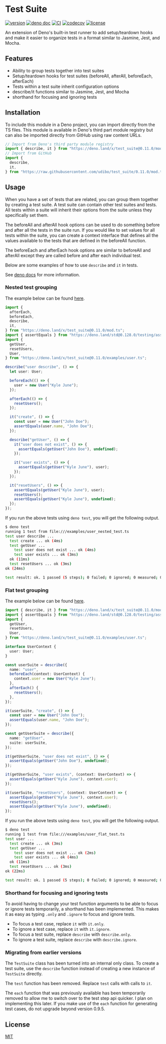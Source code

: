 # Test Suite

[![version](https://img.shields.io/badge/release-0.11.0-success)](https://deno.land/x/test_suite@0.11.0)
[![deno doc](https://doc.deno.land/badge.svg)](https://doc.deno.land/https/deno.land/x/test_suite@0.11.0/mod.ts)
[![CI](https://github.com/udibo/test_suite/workflows/CI/badge.svg)](https://github.com/udibo/test_suite/actions?query=workflow%3ACI)
[![codecov](https://codecov.io/gh/udibo/test_suite/branch/main/graph/badge.svg?token=EFKGY72AAV)](https://codecov.io/gh/udibo/test_suite)
[![license](https://img.shields.io/github/license/udibo/test_suite)](https://github.com/udibo/test_suite/blob/master/LICENSE)

An extension of Deno's built-in test runner to add setup/teardown hooks and make
it easier to organize tests in a format similar to Jasmine, Jest, and Mocha.

## Features

- Ability to group tests together into test suites
- Setup/teardown hooks for test suites (beforeAll, afterAll, beforeEach,
  afterEach)
- Tests within a test suite inherit configuration options
- describe/it functions similar to Jasmine, Jest, and Mocha
- shorthand for focusing and ignoring tests

## Installation

To include this module in a Deno project, you can import directly from the TS
files. This module is available in Deno's third part module registry but can
also be imported directly from GitHub using raw content URLs.

```ts
// Import from Deno's third party module registry
import { describe, it } from "https://deno.land/x/test_suite@0.11.0/mod.ts";
// Import from GitHub
import {
  describe,
  it,
} from "https://raw.githubusercontent.com/udibo/test_suite/0.11.0/mod.ts";
```

## Usage

When you have a set of tests that are related, you can group them together by
creating a test suite. A test suite can contain other test suites and tests. All
tests within a suite will inherit their options from the suite unless they
specifically set them.

The beforeAll and afterAll hook options can be used to do something before and
after all the tests in the suite run. If you would like to set values for all
tests within the suite, you can create a context interface that defines all the
values available to the tests that are defined in the beforeAll function.

The beforeEach and afterEach hook options are similar to beforeAll and afterAll
except they are called before and after each individual test.

Below are some examples of how to use `describe` and `it` in tests.

See
[deno docs](https://doc.deno.land/https/deno.land/x/test_suite@0.11.0/mod.ts)
for more information.

### Nested test grouping

The example below can be found [here](examples/user_nested_test.ts).

```ts
import {
  afterEach,
  beforeEach,
  describe,
  it,
} from "https://deno.land/x/test_suite@0.11.0/mod.ts";
import { assertEquals } from "https://deno.land/std@0.128.0/testing/asserts.ts";
import {
  getUser,
  resetUsers,
  User,
} from "https://deno.land/x/test_suite@0.11.0/examples/user.ts";

describe("user describe", () => {
  let user: User;

  beforeEach(() => {
    user = new User("Kyle June");
  });

  afterEach(() => {
    resetUsers();
  });

  it("create", () => {
    const user = new User("John Doe");
    assertEquals(user.name, "John Doe");
  });

  describe("getUser", () => {
    it("user does not exist", () => {
      assertEquals(getUser("John Doe"), undefined);
    });

    it("user exists", () => {
      assertEquals(getUser("Kyle June"), user);
    });
  });

  it("resetUsers", () => {
    assertEquals(getUser("Kyle June"), user);
    resetUsers();
    assertEquals(getUser("Kyle June"), undefined);
  });
});
```

If you run the above tests using `deno test`, you will get the following output.

```sh
$ deno test
running 1 test from file:///examples/user_nested_test.ts
test user describe ...
  test create ... ok (4ms)
  test getUser ...
    test user does not exist ... ok (4ms)
    test user exists ... ok (3ms)
  ok (11ms)
  test resetUsers ... ok (3ms)
ok (24ms)

test result: ok. 1 passed (5 steps); 0 failed; 0 ignored; 0 measured; 0 filtered out (43ms)
```

### Flat test grouping

The example below can be found [here](examples/user_flat_test.ts).

```ts
import { describe, it } from "https://deno.land/x/test_suite@0.11.0/mod.ts";
import { assertEquals } from "https://deno.land/std@0.128.0/testing/asserts.ts";
import {
  getUser,
  resetUsers,
  User,
} from "https://deno.land/x/test_suite@0.11.0/examples/user.ts";

interface UserContext {
  user: User;
}

const userSuite = describe({
  name: "user",
  beforeEach(context: UserContext) {
    context.user = new User("Kyle June");
  },
  afterEach() {
    resetUsers();
  },
});

it(userSuite, "create", () => {
  const user = new User("John Doe");
  assertEquals(user.name, "John Doe");
});

const getUserSuite = describe({
  name: "getUser",
  suite: userSuite,
});

it(getUserSuite, "user does not exist", () => {
  assertEquals(getUser("John Doe"), undefined);
});

it(getUserSuite, "user exists", (context: UserContext) => {
  assertEquals(getUser("Kyle June"), context.user);
});

it(userSuite, "resetUsers", (context: UserContext) => {
  assertEquals(getUser("Kyle June"), context.user);
  resetUsers();
  assertEquals(getUser("Kyle June"), undefined);
});
```

If you run the above tests using `deno test`, you will get the following output.

```sh
$ deno test
running 1 test from file:///examples/user_flat_test.ts
test user ...
  test create ... ok (3ms)
  test getUser ...
    test user does not exist ... ok (2ms)
    test user exists ... ok (4ms)
  ok (11ms)
  test resetUsers ... ok (3ms)
ok (22ms)

test result: ok. 1 passed (5 steps); 0 failed; 0 ignored; 0 measured; 0 filtered out (44ms)
```

### Shorthand for focusing and ignoring tests

To avoid having to change your test function arguments to be able to focus or
ignore tests temporarily, a shorthand has been implemented. This makes it as
easy as typing `.only` and `.ignore` to focus and ignore tests.

- To focus a test case, replace `it` with `it.only`.
- To ignore a test case, replace `it` with `it.ignore`.
- To focus a test suite, replace `describe` with `describe.only`.
- To ignore a test suite, replace `describe` with `describe.ignore`.

### Migrating from earlier versions

The `TestSuite` class has been turned into an internal only class. To create a
test suite, use the `describe` function instead of creating a new instance of
`TestSuite` directly.

The `test` function has been removed. Replace `test` calls with calls to `it`.

The `each` function that was previously available has been temporarily removed
to allow me to switch over to the test step api quicker. I plan on implementing
this later. If you make use of the `each` function for generating test cases, do
not upgrade beyond version 0.9.5.

## License

[MIT](LICENSE)
